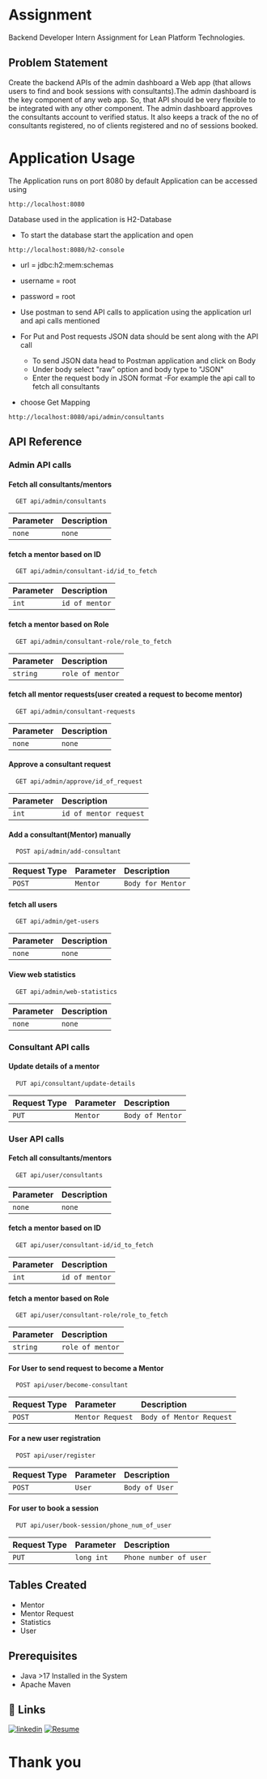 
# Assignment

Backend Developer Intern Assignment for Lean Platform Technologies.

## Problem Statement
Create the backend APIs of the admin dashboard a Web app (that allows users to find and
book sessions with consultants).The admin dashboard is the key component of any web
app. So, that API should be very flexible to be integrated with any other component.
The admin dashboard approves the consultants account to verified status. It also keeps a
track of the no of consultants registered, no of clients registered and no of sessions booked.


# Application Usage
The Application runs on port 8080 by default
Application can be accessed using 
```http
http://localhost:8080
```

Database used in the application is H2-Database
- To start the database start the application and open
```http
http://localhost:8080/h2-console
 ```
  - url = jdbc:h2:mem:schemas
  - username = root
  - password = root

- Use postman to send API calls to application using the application url and api calls mentioned
- For Put and Post requests JSON data should be sent along with the API call
	- To send JSON data head to Postman application and click on Body
	- Under body select "raw" option and body type to "JSON"
	- Enter the request body in JSON format
-For example the api call to fetch all consultants 
 - choose Get Mapping
 ```http
 http://localhost:8080/api/admin/consultants
 ```

## API Reference

### Admin API calls

  #### Fetch all consultants/mentors
```http
  GET api/admin/consultants
```

| Parameter | Description |
|:----------| :------------|
|`none`     |  `none` |

#### fetch a mentor based on ID

```http
  GET api/admin/consultant-id/id_to_fetch
```

| Parameter | Description |
|:----------| :------------|
|`int`     |  `id of mentor` |

#### fetch a mentor based on Role

```http
  GET api/admin/consultant-role/role_to_fetch
```

| Parameter | Description |
|:----------| :------------|
|`string`     |  `role of mentor` |

#### fetch all mentor requests(user created a request to become mentor)

```http
  GET api/admin/consultant-requests
```

| Parameter | Description |
|:----------| :------------|
|`none`     |  `none` |

#### Approve a consultant request

```http
  GET api/admin/approve/id_of_request
```

| Parameter | Description |
|:----------| :------------|
|`int`     |  `id of mentor request` |

#### Add a consultant(Mentor) manually

```http
  POST api/admin/add-consultant
```

| Request Type | Parameter     | Description                       |
| :-------- | :------- | :-------------------------------- |
| `POST`      | `Mentor` | `Body for Mentor` |

#### fetch all users

```http
  GET api/admin/get-users
```
| Parameter | Description |
|:----------| :------------|
|`none`     |  `none` |


#### View web statistics

```http
  GET api/admin/web-statistics
```
| Parameter | Description |
|:----------| :------------|
|`none`     |  `none` |




### Consultant API calls
  #### Update details of a mentor
  ```http
    PUT api/consultant/update-details
  ```

| Request Type | Parameter     | Description                       |
| :-------- | :------- | :-------------------------------- |
| `PUT`      | `Mentor` | `Body of Mentor` |

### User API calls

   #### Fetch all consultants/mentors
```http
  GET api/user/consultants
```

| Parameter | Description |
|:----------| :------------|
|`none`     |  `none` |

#### fetch a mentor based on ID

```http
  GET api/user/consultant-id/id_to_fetch
```

| Parameter | Description |
|:----------| :------------|
|`int`     |  `id of mentor` |

#### fetch a mentor based on Role

```http
  GET api/user/consultant-role/role_to_fetch
```

| Parameter | Description |
|:----------| :------------|
|`string`     |  `role of mentor` |

#### For User to send request to become a Mentor
  ```http
    POST api/user/become-consultant
  ```

| Request Type | Parameter     | Description                       |
| :-------- | :------- | :-------------------------------- |
| `POST`      | `Mentor Request` | `Body of Mentor Request` |

#### For a new user registration
  ```http
    POST api/user/register
  ```

| Request Type | Parameter     | Description                       |
| :-------- | :------- | :-------------------------------- |
| `POST`      | `User` | `Body of User` |

#### For user to book a session
  ```http
    PUT api/user/book-session/phone_num_of_user
  ```

| Request Type | Parameter     | Description                       |
| :-------- | :------- | :-------------------------------- |
| `PUT`      | `long int` | `Phone number of user` |


## Tables Created

- Mentor
- Mentor Request
- Statistics
- User

## Prerequisites

- Java >17 Installed in the System
- Apache Maven


## 🔗 Links

[![linkedin](https://img.shields.io/badge/linkedin-0A66C2?style=for-the-badge&logo=linkedin&logoColor=white)](https://www.linkedin.com/)
[![Resume]()](https://drive.google.com/file/d/1jO-fQcoP1icGoez3NLSaOOBUUlf7tooH/view?usp=drive_link)

# Thank you

